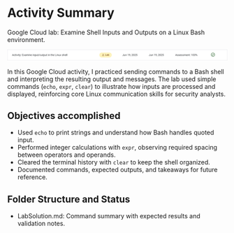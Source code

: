 # Activity Summary 

Google Cloud lab: Examine Shell Inputs and Outputs on a Linux Bash environment.

![alt text](ActivityResult.png)

In this Google Cloud activity, I practiced sending commands to a Bash shell and interpreting the resulting output and messages. The lab used simple commands (`echo`, `expr`, `clear`) to illustrate how inputs are processed and displayed, reinforcing core Linux communication skills for security analysts.

## Objectives accomplished

- Used `echo` to print strings and understand how Bash handles quoted input.
- Performed integer calculations with `expr`, observing required spacing between operators and operands.
- Cleared the terminal history with `clear` to keep the shell organized.
- Documented commands, expected outputs, and takeaways for future reference.

## Folder Structure and Status

- LabSolution.md: Command summary with expected results and validation notes.

